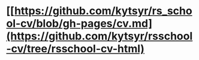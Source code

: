 # [[https://github.com/kytsyr/rs_school-cv/blob/gh-pages/cv.md](https://github.com/kytsyr/rsschool-cv/tree/rsschool-cv-html)
